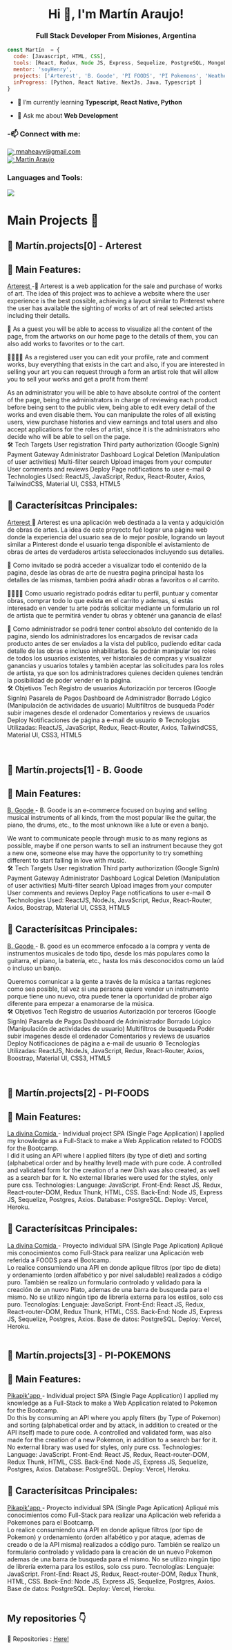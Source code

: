 <h1 align="center">Hi 👋, I'm Martín Araujo!</h1>
<h3 align="center">Full Stack Developer From Misiones, Argentina</h3>

```js
const Martín  = {
  code: [Javascript, HTML, CSS],
  tools: [React, Redux, Node JS, Express, Sequelize, PostgreSQL, MongoDb, Firebase, Postman, Git, Bootstrap, Heroku, Vercel],
  mentor: 'soyHenry',
  projects: ['Arterest', 'B. Goode', 'PI FOODS', 'PI Pokemons', 'Weather App'],
  inProgress: [Python, React Native, NextJs, Java, Typescript ]
}
```

- 🌱 I’m currently learning **Typescript, React Native, Python**

- 💬 Ask me about **Web Development**


<h3 align="left"> -📫 Connect with me:</h3>
<p>
    <a href="https://mnaheavy@gmail.com">
      <img align="center" src="https://user-images.githubusercontent.com/76783198/182482940-c4a2a044-de93-4450-b354-9628cbb175c9.svg"/>
      mnaheavy@gmail.com
    </a>    
    <br>
    <a href="https://www.linkedin.com/in/martin-araujo-3ab8a7189/">
      <img align="center" src="https://user-images.githubusercontent.com/76783198/182481396-19c89e94-f3ba-4e33-9df4-f5b7a094cf8f.svg"/>
      Martin Araujo
    </a>
<p/>

<h3 align="left">Languages and Tools:</h3>
<img src ="https://res.cloudinary.com/deqxuoyrc/image/upload/v1665512703/mm_w8uf9d.png"></img>

# Main Projects 🚀

## 🌠 Martín.projects[0] - Arterest

## 🚀 Main Features:

<a href="https://arterest.vercel.app/" target="_blank" rel="noreferrer">
  Arterest
</a>
-🎨 Arterest is a web application for the sale and purchase of works of art. The idea of this project was to achieve a website where the user experience is the best possible, achieving a layout similar to Pinterest where the user has available the sighting of works of art of real selected artists including their details.

👤 As a guest you will be able to access to visualize all the content of the page, from the artworks on our home page to the details of them, you can also add works to favorites or to the cart.

🙋‍♂️👨‍🎨  As a registered user you can edit your profile, rate and comment works, buy everything that exists in the cart and also, if you are interested in selling your art you can request through a form an artist role that will allow you to sell your works and get a profit from them!

As an administrator you will be able to have absolute control of the content of the page, being the administrators in charge of reviewing each product before being sent to the public view, being able to edit every detail of the works and even disable them. You can manipulate the roles of all existing users, view purchase histories and view earnings and total users and also accept applications for the roles of artist, since it is the administrators who decide who will be able to sell on the page.
<br/>
🛠️ Tech Targets
User registration
Third party authorization (Google SignIn)
Payment Gateway
Administrator Dashboard
Logical Deletion (Manipulation of user activities)
Multi-filter search
Upload images from your computer
User comments and reviews
Deploy
Page notifications to user e-mail
⚙️ Technologies Used:
ReactJS, JavaScript, Redux, React-Router, Axios, TailwindCSS, Material UI, CSS3, HTML5

## 🚀 Caracterísitcas Principales:

<a href="https://arterest.vercel.app/" target="_blank" rel="noreferrer">
  Arterest
</a>
🎨 Arterest es una aplicación web destinada a la venta y adquicición de obras de artes. La idea de este proyecto fué lograr una página web donde la experiencia del usuario sea de lo mejor posible, logrando un layout similar a Pinterest donde el usuario tenga disponible el avistamiento de obras de artes de verdaderos artista seleccionados incluyendo sus detalles.

👤 Como invitado se podrá acceder a visualizar todo el contenido de la pagina, desde las obras de arte de nuestra pagina principal hasta los detalles de las mismas, tambien podrá añadir obras a favoritos o al carrito.

🙋‍♂️👨‍🎨 Como usuario registrado podrás editar tu perfil, puntuar y comentar obras, comprar todo lo que exista en el carrito y ademas, si estás interesado en vender tu arte podrás solicitar mediante un formulario un rol de artista que te permitirá vender tu obras y obtenér una ganancia de ellas!

👮 Como administrador se podrá tener control absoluto del contenido de la pagina, siendo los administradores los encargados de revisar cada producto antes de ser enviados a la vista del publico, pudiendo editar cada detalle de las obras e incluso inhabilitarlas. Se podrán manipular los roles de todos los usuarios existentes, ver historiales de compras y visualizar ganancias y usuarios totales y también aceptar las solicitudes para los roles de artista, ya que son los administradores quienes deciden quienes tendrán la posibilidad de poder vender en la página. 
<br/>
🛠️ Objetivos Tech
Registro de usuarios
Autorización por terceros (Google SignIn)
Pasarela de Pagos
Dashboard de Administrador
Borrado Lógico (Manipulación de actividades de usuario)
Multifiltros de busqueda
Podér subir imagenes desde el ordenador
Comentarios y reviews de usuarios
Deploy
Notificaciones de página a e-mail de usuario
⚙️ Tecnologías Utilizadas:
ReactJS, JavaScript, Redux, React-Router, Axios, TailwindCSS, Material UI, CSS3, HTML5
<br/>

<br/>


## 🌠 Martín.projects[1] - B. Goode

## 🚀 Main Features:

<a href="http://bgoode.vercel.app/" target="_blank" rel="noreferrer">
  B. Goode
</a>
- B. Goode is an e-commerce focused on buying and selling musical instruments of all kinds, from the most popular like the guitar, the piano, the drums, etc., to the most unknown like a lute or even a banjo.

We want to communicate people through music to as many regions as possible, maybe if one person wants to sell an instrument because they got a new one, someone else may have the opportunity to try something different to start falling in love with music.
<br/>
🛠️ Tech Targets
User registration
Third party authorization (Google SignIn)
Payment Gateway
Administrator Dashboard
Logical Deletion (Manipulation of user activities)
Multi-filter search
Upload images from your computer
User comments and reviews
Deploy
Page notifications to user e-mail
⚙️ Technologies Used:
ReactJS, NodeJs, JavaScript, Redux, React-Router, Axios, Boostrap, Material UI, CSS3, HTML5

## 🚀 Caracterísitcas Principales:

<a href="http://bgoode.vercel.app/" target="_blank" rel="noreferrer">
  B. Goode
</a>
- B. good es un ecommerce enfocado a la compra y venta de instrumentos musicales de todo tipo, desde los más populares como la guitarra, el piano, la batería, etc., hasta los más desconocidos como un laúd o incluso un banjo.

Queremos comunicar a la gente a través de la música a tantas regiones como sea posible, tal vez si una persona quiere vender un instrumento porque tiene uno nuevo, otra puede tener la oportunidad de probar algo diferente para empezar a enamorarse de la música.
<br/>
🛠️ Objetivos Tech
Registro de usuarios
Autorización por terceros (Google SignIn)
Pasarela de Pagos
Dashboard de Administrador
Borrado Lógico (Manipulación de actividades de usuario)
Multifiltros de busqueda
Podér subir imagenes desde el ordenador
Comentarios y reviews de usuarios
Deploy
Notificaciones de página a e-mail de usuario
⚙️ Tecnologías Utilizadas:
ReactJS, NodeJs, JavaScript, Redux, React-Router, Axios, Boostrap, Material UI, CSS3, HTML5
<br/>

<br/>



## 🌠 Martín.projects[2] - PI-FOODS

## 🚀 Main Features:

<a href="http://pi-pokemons-omega.vercel.app/" target="_blank" rel="noreferrer">
  La divina Comida
</a>
- Individual project SPA (Single Page Application) I applied my knowledge as a Full-Stack to make a Web Application related to FOODS for the Bootcamp.
<br/>
I did it using an API where I applied filters (by type of diet) and sorting (alphabetical order and by healthy level) made with pure code. A controlled and validated form for the creation of a new Dish was also created, as well as a search bar for it. No external libraries were used for the styles, only pure css. Technologies: Language: JavaScript. Front-End: React JS, Redux, React-router-DOM, Redux Thunk, HTML, CSS. Back-End: Node JS, Express JS, Sequelize, Postgres, Axios. Database: PostgreSQL. Deploy: Vercel, Heroku.

## 🚀 Caracterísitcas Principales:

<a href="http://pi-pokemons-omega.vercel.app/" target="_blank" rel="noreferrer">
  La divina Comida
</a>
- Proyecto individual SPA (Single Page Aplication) Apliqué mis conocimientos como Full-Stack para realizar una Aplicación web referida a FOODS para el Bootcamp. 
<br/>
Lo realice consumiendo una API en donde aplique filtros (por tipo de dieta) y ordenamiento (orden alfabético y por nivel saludable) realizados a código puro. También se realizo un formulario controlado y validado para la creación de un nuevo Plato, ademas de una barra de busqueda para el mismo. No se utilizo ningún tipo de librería externa para los estilos, solo css puro. Tecnologías: Lenguaje: JavaScript. Front-End: React JS, Redux, React-router-DOM, Redux Thunk, HTML, CSS. Back-End: Node JS, Express JS, Sequelize, Postgres, Axios. Base de datos: PostgreSQL. Deploy: Vercel, Heroku.
<br/>

<br/>

## 🌠 Martín.projects[3] - PI-POKEMONS

## 🚀 Main Features:
<a href="http://pi-pokemons-omega.vercel.app/" target="_blank" rel="noreferrer">
  Pikapik'app
</a>
- Individual project SPA (Single Page Application) I applied my knowledge as a Full-Stack to make a Web Application related to Pokemon for the Bootcamp.
<br/>
Do this by consuming an API where you apply filters (by Type of Pokemon) and sorting (alphabetical order and by attack, in addition to created or the API itself) made to pure code. A controlled and validated form, was also made for the creation of a new Pokemon, in addition to a search bar for it. No external library was used for styles, only pure css. Technologies: Language: JavaScript. Front-End: React JS, Redux, React-router-DOM, Redux Thunk, HTML, CSS. Back-End: Node JS, Express JS, Sequelize, Postgres, Axios. Database: PostgreSQL. Deploy: Vercel, Heroku.

## 🚀 Caracterísitcas Principales:
<a href="http://pi-pokemons-omega.vercel.app/" target="_blank" rel="noreferrer">
  Pikapik'app
</a>
- Proyecto individual SPA (Single Page Aplication) Apliqué mis conocimientos como Full-Stack para realizar una Aplicación web referida a Pokemones para el Bootcamp. 
<br/>
Lo realice consumiendo una API en donde aplique filtros (por tipo de Pokemon) y ordenamiento (orden alfabético y por ataque, ademas de creado o de la API misma) realizados a código puro. También se realizo un formulario controlado y validado para la creación de un nuevo Pokemon ademas de una barra de busqueda para el mismo. No se utilizo ningún tipo de librería externa para los estilos, solo css puro. Tecnologías: Lenguaje: JavaScript. Front-End: React JS, Redux, React-router-DOM, Redux Thunk, HTML, CSS. Back-End: Node JS, Express JS, Sequelize, Postgres, Axios. Base de datos: PostgreSQL. Deploy: Vercel, Heroku.
<br/>

<br/>

## My repositories 👇

<p>

📂 Repositories : <a href="https://github.com/MNAHEAVY?tab=repositories" about="_blank">Here!<a/>

<p/>


